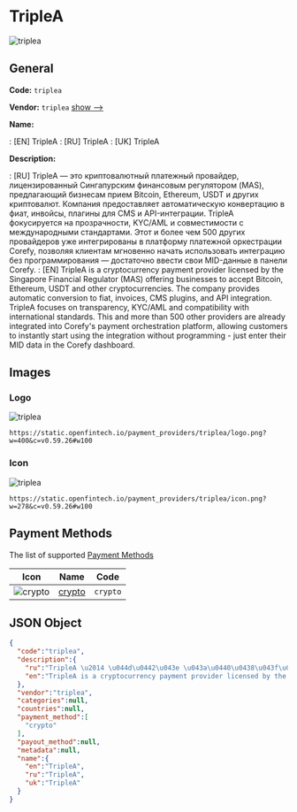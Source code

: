 
# TripleA 
![triplea](https://static.openfintech.io/payment_providers/triplea/logo.png?w=400&c=v0.59.26#w100)  

## General 
 
**Code:** `triplea` 
 
**Vendor:** `triplea` [show -->](/vendors/triplea/) 
 
**Name:** 
 
:	[EN] TripleA 
:	[RU] TripleA 
:	[UK] TripleA 
 
**Description:** 
 
: [RU] TripleA — это криптовалютный платежный провайдер, лицензированный Сингапурским финансовым регулятором (MAS), предлагающий бизнесам прием Bitcoin, Ethereum, USDT и других криптовалют. Компания предоставляет автоматическую конвертацию в фиат, инвойсы, плагины для CMS и API-интеграции. TripleA фокусируется на прозрачности, KYC/AML и совместимости с международными стандартами. Этот и более чем 500 других провайдеров уже интегрированы в платформу платежной оркестрации Corefy, позволяя клиентам мгновенно начать использовать интеграцию без программирования — достаточно ввести свои MID-данные в панели Corefy. 
: [EN] TripleA is a cryptocurrency payment provider licensed by the Singapore Financial Regulator (MAS) offering businesses to accept Bitcoin, Ethereum, USDT and other cryptocurrencies. The company provides automatic conversion to fiat, invoices, CMS plugins, and API integration. TripleA focuses on transparency, KYC/AML and compatibility with international standards. This and more than 500 other providers are already integrated into Corefy's payment orchestration platform, allowing customers to instantly start using the integration without programming - just enter their MID data in the Corefy dashboard. 
 

## Images 

### Logo 
 
![triplea](https://static.openfintech.io/payment_providers/triplea/logo.png?w=400&c=v0.59.26#w100)  

```
https://static.openfintech.io/payment_providers/triplea/logo.png?w=400&c=v0.59.26#w100
```  

### Icon 
 
![triplea](https://static.openfintech.io/payment_providers/triplea/icon.png?w=278&c=v0.59.26#w100)  

```
https://static.openfintech.io/payment_providers/triplea/icon.png?w=278&c=v0.59.26#w100
```  

## Payment Methods 
 
The list of supported [Payment Methods](/payment-methods/) 

|Icon|Name|Code| 
|:---:|:---:|:---:| 
|![crypto](https://static.openfintech.io/payment_methods/crypto/icon.svg?w=278&c=v0.59.26#w100) |[crypto](/payment-methods/crypto/)|`crypto`| 
 

## JSON Object 

```json
{
  "code":"triplea",
  "description":{
    "ru":"TripleA \u2014 \u044d\u0442\u043e \u043a\u0440\u0438\u043f\u0442\u043e\u0432\u0430\u043b\u044e\u0442\u043d\u044b\u0439 \u043f\u043b\u0430\u0442\u0435\u0436\u043d\u044b\u0439 \u043f\u0440\u043e\u0432\u0430\u0439\u0434\u0435\u0440, \u043b\u0438\u0446\u0435\u043d\u0437\u0438\u0440\u043e\u0432\u0430\u043d\u043d\u044b\u0439 \u0421\u0438\u043d\u0433\u0430\u043f\u0443\u0440\u0441\u043a\u0438\u043c \u0444\u0438\u043d\u0430\u043d\u0441\u043e\u0432\u044b\u043c \u0440\u0435\u0433\u0443\u043b\u044f\u0442\u043e\u0440\u043e\u043c (MAS), \u043f\u0440\u0435\u0434\u043b\u0430\u0433\u0430\u044e\u0449\u0438\u0439 \u0431\u0438\u0437\u043d\u0435\u0441\u0430\u043c \u043f\u0440\u0438\u0435\u043c Bitcoin, Ethereum, USDT \u0438 \u0434\u0440\u0443\u0433\u0438\u0445 \u043a\u0440\u0438\u043f\u0442\u043e\u0432\u0430\u043b\u044e\u0442. \u041a\u043e\u043c\u043f\u0430\u043d\u0438\u044f \u043f\u0440\u0435\u0434\u043e\u0441\u0442\u0430\u0432\u043b\u044f\u0435\u0442 \u0430\u0432\u0442\u043e\u043c\u0430\u0442\u0438\u0447\u0435\u0441\u043a\u0443\u044e \u043a\u043e\u043d\u0432\u0435\u0440\u0442\u0430\u0446\u0438\u044e \u0432 \u0444\u0438\u0430\u0442, \u0438\u043d\u0432\u043e\u0439\u0441\u044b, \u043f\u043b\u0430\u0433\u0438\u043d\u044b \u0434\u043b\u044f CMS \u0438 API-\u0438\u043d\u0442\u0435\u0433\u0440\u0430\u0446\u0438\u0438. TripleA \u0444\u043e\u043a\u0443\u0441\u0438\u0440\u0443\u0435\u0442\u0441\u044f \u043d\u0430 \u043f\u0440\u043e\u0437\u0440\u0430\u0447\u043d\u043e\u0441\u0442\u0438, KYC\/AML \u0438 \u0441\u043e\u0432\u043c\u0435\u0441\u0442\u0438\u043c\u043e\u0441\u0442\u0438 \u0441 \u043c\u0435\u0436\u0434\u0443\u043d\u0430\u0440\u043e\u0434\u043d\u044b\u043c\u0438 \u0441\u0442\u0430\u043d\u0434\u0430\u0440\u0442\u0430\u043c\u0438. \u042d\u0442\u043e\u0442 \u0438 \u0431\u043e\u043b\u0435\u0435 \u0447\u0435\u043c 500 \u0434\u0440\u0443\u0433\u0438\u0445 \u043f\u0440\u043e\u0432\u0430\u0439\u0434\u0435\u0440\u043e\u0432 \u0443\u0436\u0435 \u0438\u043d\u0442\u0435\u0433\u0440\u0438\u0440\u043e\u0432\u0430\u043d\u044b \u0432 \u043f\u043b\u0430\u0442\u0444\u043e\u0440\u043c\u0443 \u043f\u043b\u0430\u0442\u0435\u0436\u043d\u043e\u0439 \u043e\u0440\u043a\u0435\u0441\u0442\u0440\u0430\u0446\u0438\u0438 Corefy, \u043f\u043e\u0437\u0432\u043e\u043b\u044f\u044f \u043a\u043b\u0438\u0435\u043d\u0442\u0430\u043c \u043c\u0433\u043d\u043e\u0432\u0435\u043d\u043d\u043e \u043d\u0430\u0447\u0430\u0442\u044c \u0438\u0441\u043f\u043e\u043b\u044c\u0437\u043e\u0432\u0430\u0442\u044c \u0438\u043d\u0442\u0435\u0433\u0440\u0430\u0446\u0438\u044e \u0431\u0435\u0437 \u043f\u0440\u043e\u0433\u0440\u0430\u043c\u043c\u0438\u0440\u043e\u0432\u0430\u043d\u0438\u044f \u2014 \u0434\u043e\u0441\u0442\u0430\u0442\u043e\u0447\u043d\u043e \u0432\u0432\u0435\u0441\u0442\u0438 \u0441\u0432\u043e\u0438 MID-\u0434\u0430\u043d\u043d\u044b\u0435 \u0432 \u043f\u0430\u043d\u0435\u043b\u0438 Corefy.",
    "en":"TripleA is a cryptocurrency payment provider licensed by the Singapore Financial Regulator (MAS) offering businesses to accept Bitcoin, Ethereum, USDT and other cryptocurrencies. The company provides automatic conversion to fiat, invoices, CMS plugins, and API integration. TripleA focuses on transparency, KYC\/AML and compatibility with international standards. This and more than 500 other providers are already integrated into Corefy's payment orchestration platform, allowing customers to instantly start using the integration without programming - just enter their MID data in the Corefy dashboard."
  },
  "vendor":"triplea",
  "categories":null,
  "countries":null,
  "payment_method":[
    "crypto"
  ],
  "payout_method":null,
  "metadata":null,
  "name":{
    "en":"TripleA",
    "ru":"TripleA",
    "uk":"TripleA"
  }
}
```  
